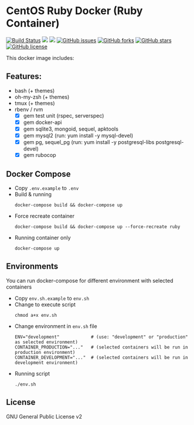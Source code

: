 # CentOS Ruby Docker (Ruby Container)
[![Build Status](https://travis-ci.org/zeroc0d3lab/centos-ruby.svg?branch=master)](https://travis-ci.org/zeroc0d3lab/centos-ruby) [![](https://images.microbadger.com/badges/image/zeroc0d3lab/centos-ruby:latest.svg)](https://microbadger.com/images/zeroc0d3lab/centos-ruby:latest "Layers") [![](https://images.microbadger.com/badges/version/zeroc0d3lab/centos-ruby:latest.svg)](https://microbadger.com/images/zeroc0d3lab/centos-ruby:latest "Version") [![GitHub issues](https://img.shields.io/github/issues/zeroc0d3lab/centos-ruby.svg)](https://github.com/zeroc0d3lab/centos-ruby/issues) [![GitHub forks](https://img.shields.io/github/forks/zeroc0d3lab/centos-ruby.svg)](https://github.com/zeroc0d3lab/centos-ruby/network) [![GitHub stars](https://img.shields.io/github/stars/zeroc0d3lab/centos-ruby.svg)](https://github.com/zeroc0d3lab/centos-ruby/stargazers) [![GitHub license](https://img.shields.io/badge/license-GPLv2-blue.svg)](https://raw.githubusercontent.com/zeroc0d3lab/centos-ruby/master/LICENSE)

This docker image includes:

## Features:
* bash (+ themes)
* oh-my-zsh (+ themes)
* tmux (+ themes)
* rbenv / rvm
  - [X] gem test unit (rspec, serverspec)
  - [X] gem docker-api
  - [X] gem sqlite3, mongoid, sequel, apktools
  - [X] gem mysql2 (run: yum install -y mysql-devel)
  - [X] gem pg, sequel_pg (run: yum install -y postgresql-libs postgresql-devel)
  - [X] gem rubocop

## Docker Compose
* Copy `.env.example` to `.env`
* Build & running
  ```
  docker-compose build && docker-compose up
  ```
* Force recreate container
  ```
  docker-compose build && docker-compose up --force-recreate ruby
  ```
* Running container only
  ```
  docker-compose up
  ```

## Environments
You can run docker-compose for different environment with selected containers
* Copy `env.sh.example` to `env.sh`
* Change to execute script
  ```
  chmod a+x env.sh
  ```
* Change environment in `env.sh` file
  ```
  ENV="development"            # (use: "development" or "production" as selected environment)
  CONTAINER_PRODUCTION="..."   # (selected containers will be run in production environment)
  CONTAINER_DEVELOPMENT="..."  # (selected containers will be run in development environment)
  ```
* Running script
  ```
  ./env.sh
  ```

## License
GNU General Public License v2
